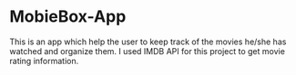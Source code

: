 # MobieBox-App
This is an app which help the user to keep track of the movies he/she has watched and organize them. 
I used IMDB API for this project to get movie rating information.
